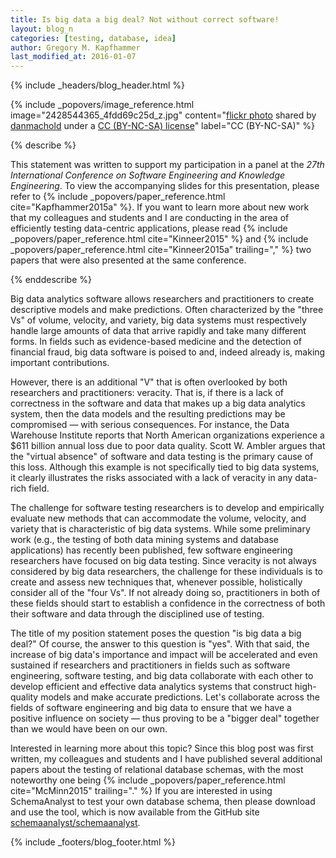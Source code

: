```yaml
---
title: Is big data a big deal? Not without correct software!
layout: blog_n
categories: [testing, database, idea]
author: Gregory M. Kapfhammer
last_modified_at: 2016-01-07
---
```


{% include _headers/blog_header.html %}

<!-- Include header image -->
{% include _popovers/image_reference.html image="2428544365_4fdd69c25d_z.jpg" content="<a title='vases' href='http://flickr.com/photos/mybloodyself/2428544365'>flickr photo</a> shared by <a href='http://flickr.com/people/mybloodyself'>danmachold</a> under a <a href='http://creativecommons.org/licenses/by-nc-sa/2.0/'>CC (BY-NC-SA) license</a>" label="CC (BY-NC-SA)" %}

{% describe %}
<p>
This statement was written to support my participation in a panel at the <em>27th International Conference on Software
Engineering and Knowledge Engineering</em>. To view the accompanying slides for this presentation, please refer to {%
include _popovers/paper_reference.html cite="Kapfhammer2015a" %}. If you want to learn more about new work that my
colleagues and students and I are conducting in the area of efficiently testing data-centric applications, please read
{% include _popovers/paper_reference.html cite="Kinneer2015" %} and {% include _popovers/paper_reference.html
cite="Kinneer2015a" trailing="," %} two papers that were also presented at the same conference.
</p>
{% enddescribe %}

Big data analytics software allows researchers and practitioners to create descriptive models and make predictions.
Often characterized by the "three Vs" of volume, velocity, and variety, big data systems must respectively handle large
amounts of data that arrive rapidly and take many different forms. In fields such as evidence-based medicine and the
detection of financial fraud, big data software is poised to and, indeed already is, making important contributions.

However, there is an additional "V" that is often overlooked by both researchers and practitioners: veracity. That is,
if there is a lack of correctness in the software and data that makes up a big data analytics system, then the data
models and the resulting predictions may be compromised &mdash; with serious consequences. For instance, the Data
Warehouse Institute reports that North American organizations experience a $611 billion annual loss due to poor data
quality. Scott W. Ambler argues that the "virtual absence" of software and data testing is the primary cause of this
loss.  Although this example is not specifically tied to big data systems, it clearly illustrates the risks associated
with a lack of veracity in any data-rich field.

The challenge for software testing researchers is to develop and empirically evaluate new methods that can accommodate
the volume, velocity, and variety that is characteristic of big data systems.  While some preliminary work (e.g., the
testing of both data mining systems and database applications) has recently been published, few software engineering
researchers have focused on big data testing. Since veracity is not always considered by big data researchers, the
challenge for these individuals is to create and assess new techniques that, whenever possible, holistically consider
all of the "four Vs". If not already doing so, practitioners in both of these fields should start to establish a
confidence in the correctness of both their software and data through the disciplined use of testing.

The title of my position statement poses the question "is big data a big deal?" Of course, the answer to this question
is "yes". With that said, the increase of big data's importance and impact will be accelerated and even sustained if
researchers and practitioners in fields such as software engineering, software testing, and big data collaborate with
each other to develop efficient and effective data analytics systems that construct high-quality models and make
accurate predictions. Let's collaborate across the fields of software engineering and big data to ensure that we have a
positive influence on society &mdash; thus proving to be a "bigger deal" together than we would have been on our own.

<p>
Interested in learning more about this topic? Since this blog post was first written, my colleagues and students and I
have published several additional papers about the testing of relational database schemas, with the most noteworthy one
being {% include _popovers/paper_reference.html cite="McMinn2015" trailing="." %} If you are interested in using
SchemaAnalyst to test your own database schema, then please download and use the tool, which is now available from the
GitHub site <a href="https://github.com/schemaanalyst/schemaanalyst">schemaanalyst/schemaanalyst</a>.
</p>

{% include _footers/blog_footer.html %}
